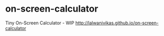 on-screen-calculator
====================

Tiny On-Screen Calculator - WIP http://lalwanivikas.github.io/on-screen-calculator
